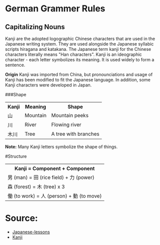 # German Grammer Rules

## Capitalizing Nouns
Kanji are the adopted logographic Chinese characters that are used in the Japanese writing system. They are used alongside the Japanese syllabic scripts hiragana and katakana. The Japanese term kanji for the Chinese characters literally means "Han characters".
Kanji is an ideographic character - each letter symbolizes its meaning. It is used widely to form a sentence.

**Origin** 
Kanji was imported from China, but pronounciations and usage of Kanji has been modified to fit the Japanese language. In addition, some Kanji characters were developed in Japan.

###Shape

<table>
    <tr>
        <th>Kanji</th>
        <th>Meaning</th>
        <th>Shape</th>
    </tr>
    <tr>
        <td>山</td>
        <td>Mountain</td>
        <td>Mountain peeks</td>
    </tr>
    <tr>
        <td>川</td>
        <td>River</td>
        <td>Flowing river</td>
    </tr>
    <tr>
        <td>木川</td>
        <td>Tree</td>
        <td>A tree with branches</td>
    </tr>
</table>

**Note:** Many Kanji letters symbolize the shape of things.

#Structure
<table>
    <tr>
        <th>Kanji = Component + Component</th>
    </tr>
    <tr>
        <td>男 (man) = 田 (rice field) + 力 (power)</td>
    </tr>
    <tr>
        <td>森 (forest) = 木 (tree) x 3</td>
    </tr>
    <tr>
        <td>働 (to work) = 人 (person) + 動 (to move)</td>
    </tr>
</table>


# Source:
* [Japanese-lessons](http://japanese-lesson.com/characters/kanji/index.html)
* [Kanji](https://en.wikipedia.org/wiki/Kanji)
